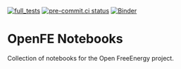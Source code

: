 [![full_tests](https://github.com/OpenFreeEnergy/ExampleNotebooks/actions/workflows/CI.yml/badge.svg)](https://github.com/mikemhenry/openfe-notebooks/actions/workflows/CI.yml)
[![pre-commit.ci status](https://results.pre-commit.ci/badge/github/OpenFreeEnergy/ExampleNotebooks/main.svg)](https://results.pre-commit.ci/latest/github/mikemhenry/openfe-notebooks/main)
[![Binder](https://mybinder.org/badge_logo.svg)](https://mybinder.org/v2/gh/OpenFreeEnergy/ExampleNotebooks/HEAD)

# OpenFE Notebooks

Collection of notebooks for the Open FreeEnergy project.
